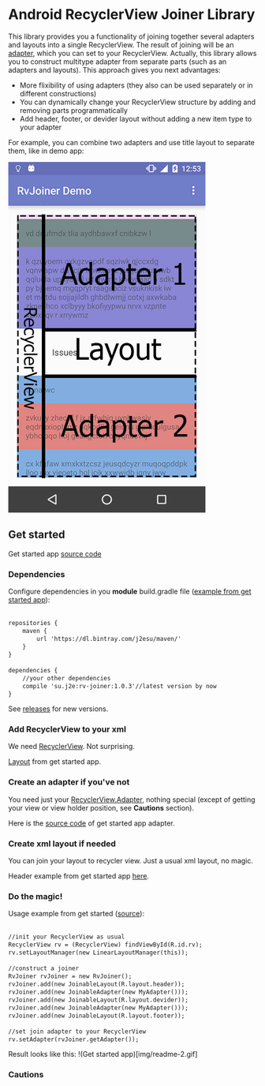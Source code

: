 # Android RecyclerView Joiner Library

This library provides you a functionality of joining together several adapters and layouts into a single RecyclerView. The result of joining will be an [adapter](http://developer.android.com/intl/ru/reference/android/support/v7/widget/RecyclerView.Adapter.html), which you can set to your RecyclerView. Actually, this library allows you to construct multitype adapter from separate parts (such as an adapters and layouts). This approach gives you next advantages:
* More flixibility of using adapters (they also can be used separately or in different constructions)
* You can dynamically change your RecyclerView structure by adding and removing parts programmatically
* Add header, footer, or devider layout without adding a new item type to your adapter

For example, you can combine two adapters and use title layout to separate them, like in demo app:

![Example screenshot](img/readme-1.jpg)

## Get started

Get started app [source code](get-started-app)

### Dependencies

Configure dependencies in you <b>module</b> build.gradle file ([example from get started app](get-started-app/build.gradle)):

<pre><code>
repositories {
    maven {
        url 'https://dl.bintray.com/j2esu/maven/'
    }
}

dependencies {
    //your other dependencies
    compile 'su.j2e:rv-joiner:1.0.3'//latest version by now
}
</code></pre>

See [releases](../../releases) for new versions.

### Add RecyclerView to your xml

We need [RecyclerView](http://developer.android.com/intl/ru/reference/android/support/v7/widget/RecyclerView.html). Not surprising.

[Layout](get-started-app/src/main/res/layout/activity_main.xml) from get started app.

### Create an adapter if you've not

You need just your [RecyclerView.Adapter](http://developer.android.com/intl/ru/reference/android/support/v7/widget/RecyclerView.Adapter.html), nothing special (except of getting your view or view holder position, see <b>Cautions</b> section).

Here is the [source code](get-started-app/src/main/java/su/j2e/rvjoiner/getstarted/MyAdapter.java) of get started app adapter.

### Create xml layout if needed

You can join your layout to recycler view. Just a usual xml layout, no magic.

Header example from get started app [here](get-started-app/src/main/res/layout/header.xml).

### Do the magic!

Usage example from get started ([source](get-started-app/src/main/java/su/j2e/rvjoiner/getstarted/MainActivity.java)):

<pre><code>
//init your RecyclerView as usual
RecyclerView rv = (RecyclerView) findViewById(R.id.rv);
rv.setLayoutManager(new LinearLayoutManager(this));

//construct a joiner
RvJoiner rvJoiner = new RvJoiner();
rvJoiner.add(new JoinableLayout(R.layout.header));
rvJoiner.add(new JoinableAdapter(new MyAdapter()));
rvJoiner.add(new JoinableLayout(R.layout.devider));
rvJoiner.add(new JoinableAdapter(new MyAdapter()));
rvJoiner.add(new JoinableLayout(R.layout.footer));

//set join adapter to your RecyclerView
rv.setAdapter(rvJoiner.getAdapter());
</code></pre>

Result looks like this:
!(Get started app)[img/readme-2.gif]

### Cautions
